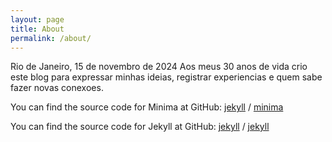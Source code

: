 ```yaml
---
layout: page
title: About
permalink: /about/
---
```


Rio de Janeiro, 15 de novembro de 2024
Aos meus 30 anos de vida crio este blog para expressar minhas ideias, registrar experiencias e quem sabe fazer novas conexoes.

You can find the source code for Minima at GitHub:
[jekyll][jekyll-organization] /
[minima](https://github.com/jekyll/minima)

You can find the source code for Jekyll at GitHub:
[jekyll][jekyll-organization] /
[jekyll](https://github.com/jekyll/jekyll)


[jekyll-organization]: https://github.com/jekyll
